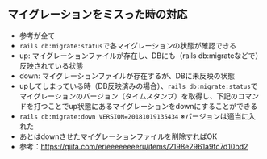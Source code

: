 ## マイグレーションをミスった時の対応
- 参考が全て
- `rails db:migrate:status`で各マイグレーションの状態が確認できる
 - up: マイグレーションファイルが存在し、DBにも（rails db:migrateなどで）反映されている状態
 - down: マイグレーションファイルが存在するが、DBに未反映の状態
- upしてしまっている時（DB反映済みの場合）、`rails db:migrate:status`でマイグレーションのバージョン（タイムスタンプ）を取得し、下記のコマンドを打つことでup状態にあるマイグレーションをdownにすることができる
- `rails db:migrate:down VERSION=20181019135434` ※バージョンは適当に入れた
- あとはdownさせたマイグレーションファイルを削除すればOK
- 参考：https://qiita.com/erieeeeeeeeru/items/2198e2961a9fc7d10bd2
